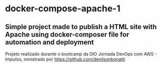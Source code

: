 # docker-compose-apache-1
Simple project made to publish a HTML site with Apache using docker-composer file for automation and deployment
---
Projeto realizado durante o bootcamp da DIO Jornada DevOps com AWS - Impulso, ministrado por https://github.com/denilsonbonatti
